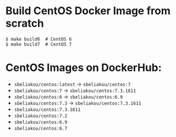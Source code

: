 # Build CentOS Docker Image from scratch

```
$ make build6  # CentOS 6
$ make build7  # CentOS 7
```

# CentOS Images on DockerHub:

- `sbeliakou/centos:latest`    ->    `sbeliakou/centos:7`
- `sbeliakou/centos:7`         ->    `sbeliakou/centos:7.3.1611`
- `sbeliakou/centos:6`         ->    `sbeliakou/centos:6.9`
- `sbeliakou/centos:7.3`       ->    `sbeliakou/centos:7.3.1611`
- `sbeliakou/centos:7.3.1611`
- `sbeliakou/centos:7.2`
- `sbeliakou/centos:6.9`
- `sbeliakou/centos:6.7`